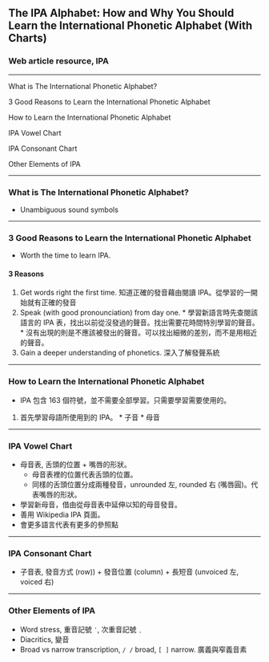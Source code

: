 ## The IPA Alphabet: How and Why You Should Learn the International Phonetic Alphabet (With Charts)
### Web article resource, IPA

------------------

What is The International Phonetic Alphabet?

3 Good Reasons to Learn the International Phonetic Alphabet

How to Learn the International Phonetic Alphabet

IPA Vowel Chart

IPA Consonant Chart

Other Elements of IPA

------------------


### What is The International Phonetic Alphabet?
  * Unambiguous sound symbols


------------------------------


### 3 Good Reasons to Learn the International Phonetic Alphabet
  * Worth the time to learn IPA.

#### 3 Reasons
  1. Get words right the first time. 知道正確的發音藉由閱讀 IPA。從學習的一開始就有正確的發音
  1. Speak (with good pronounciation) from day one. 
    * 學習新語言時先查閱該語言的 IPA 表，找出以前從沒發過的聲音。找出需要花時間特別學習的聲音。
    * 沒有出現的則是不應該被發出的聲音。可以找出細微的差別，而不是用相近的聲音。
  1. Gain a deeper understanding of phonetics. 深入了解發聲系統


------------------------------


### How to Learn the International Phonetic Alphabet
  * IPA 包含 163 個符號，並不需要全部學習。只需要學習需要使用的。
  1. 首先學習母語所使用到的 IPA。
    * 子音
    * 母音


------------------------------


### IPA Vowel Chart
  * 母音表, 舌頭的位置 + 嘴唇的形狀。
    * 母音表裡的位置代表舌頭的位置。
    * 同樣的舌頭位置分成兩種發音，unrounded 左, rounded 右 (嘴唇圓)。代表嘴唇的形狀。
  * 學習新母音，借由從母音表中延伸以知的母音發音。
  * 善用 Wikipedia IPA 頁面。
  * 會更多語言代表有更多的參照點


------------------------------


### IPA Consonant Chart
  * 子音表, 發音方式 (row)) + 發音位置 (column) + 長短音 (unvoiced 左, voiced 右)


------------------------------


### Other Elements of IPA
  * Word stress, 重音記號 `ˈ`, 次重音記號 `ˌ`
  * Diacritics, 變音
  * Broad vs narrow transcription, `/ /` broad, `[ ]` narrow. 廣義與窄義音素